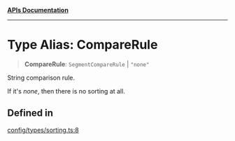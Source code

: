 [**APIs Documentation**](../README.md)

***

# Type Alias: CompareRule

> **CompareRule**: `SegmentCompareRule` \| `"none"`

String comparison rule.

If it's _none_, then there is no sorting at all.

## Defined in

[config/types/sorting.ts:8](https://github.com/daidodo/format-imports/blob/e188bc4272dba9eddc624b65cf812895c79fd423/src/lib/config/types/sorting.ts#L8)

